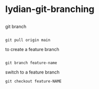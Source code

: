 # lydian-git-branching

## 




git branch
```

git pull origin main
```

to create a feature branch
```

git branch feature-name
```

switch to a feature branch
```
git checkout feature-NAME

